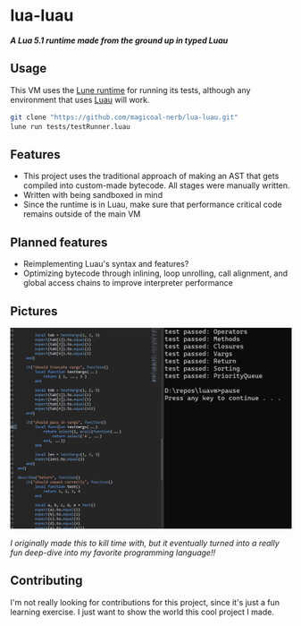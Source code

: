 # lua-luau
*<b>A Lua 5.1 runtime made from the ground up in typed Luau</b>*<br>

## Usage
This VM uses the [Lune runtime](https://github.com/lune-org/lune) for running its tests, although any environment that uses [Luau](https://luau.org/) will work.
```bash
git clone "https://github.com/magicoal-nerb/lua-luau.git"
lune run tests/testRunner.luau 
```

## Features
* This project uses the traditional approach of making an AST that gets compiled into custom-made bytecode. All stages were manually written.
* Written with being sandboxed in mind
* Since the runtime is in Luau, make sure that performance critical code remains outside of the main VM

## Planned features
* Reimplementing Luau's syntax and features?
* Optimizing bytecode through inlining, loop unrolling, call alignment, and global access chains to improve interpreter performance

## Pictures
![tests](./assets/tests.png)

<i>I originally made this to kill time with, but it eventually turned into a really fun deep-dive into my favorite programming language!!</i>

## Contributing
I'm not really looking for contributions for this project, since it's just a fun learning exercise. I just want to show the world this cool project I made. 
